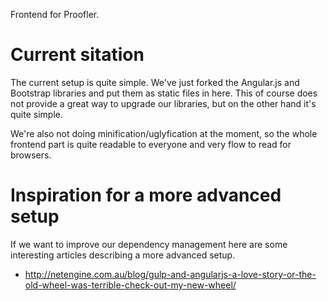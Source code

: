 Frontend for Proofler.

# Current sitation

The current setup is quite simple. We've just forked the Angular.js
and Bootstrap libraries and put them as static files in here.  This of
course does not provide a great way to upgrade our libraries, but on
the other hand it's quite simple.

We're also not doing minification/uglyfication at the moment, so the
whole frontend part is quite readable to everyone and very flow to
read for browsers.

# Inspiration for a more advanced setup

If we want to improve our dependency management here are some
interesting articles describing a more advanced setup.

* http://netengine.com.au/blog/gulp-and-angularjs-a-love-story-or-the-old-wheel-was-terrible-check-out-my-new-wheel/
